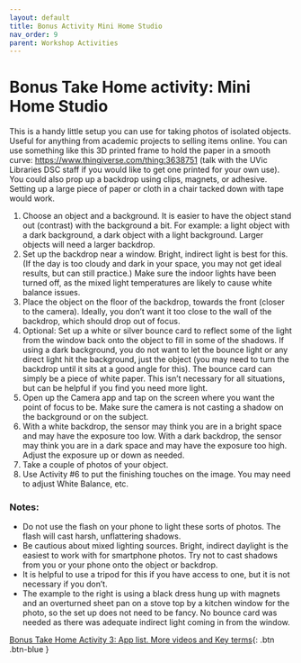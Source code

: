 ```yaml
---
layout: default
title: Bonus Activity Mini Home Studio
nav_order: 9
parent: Workshop Activities
---
```

# Bonus Take Home activity: Mini Home Studio
This is a handy little setup you can use for taking photos of isolated objects. Useful for anything from academic projects to selling items online. You can use something like this 3D printed frame to hold the paper in a smooth curve: https://www.thingiverse.com/thing:3638751 (talk with the UVic Libraries DSC staff if you would like to get one printed for your own use). You could also prop up a backdrop using clips, magnets, or adhesive. Setting up a large piece of paper or cloth in a chair tacked down with tape would work.

1. Choose an object and a background. It is easier to have the object stand out (contrast) with the background a bit. For example: a light object with a dark background, a dark object with a light background. Larger objects will need a larger backdrop. 
2. Set up the backdrop near a window. Bright, indirect light is best for this. (If the day is too cloudy and dark in your space, you may not get ideal results, but can still practice.) Make sure the indoor lights have been turned off, as the mixed light temperatures are likely to cause white balance issues. 
3. Place the object on the floor of the backdrop, towards the front (closer to the camera). Ideally, you don’t want it too close to the wall of the backdrop, which should drop out of focus. 
4. Optional: Set up a white or silver bounce card to reflect some of the light from the window back onto the object to fill in some of the shadows. If using a dark background, you do not want to let the bounce light or any direct light hit the background, just the object (you may need to turn the backdrop until it sits at a good angle for this). The bounce card can simply be a piece of white paper. This isn’t necessary for all situations, but can be helpful if you find you need more light.
5. Open up the Camera app and tap on the screen where you want the point of focus to be. Make sure the camera is not casting a shadow on the background or on the subject.
6. With a white backdrop, the sensor may think you are in a bright space and may have the exposure too low. With a dark backdrop, the sensor may think you are in a dark space and may have the exposure too high. Adjust the exposure up or down as needed. 
7. Take a couple of photos of your object.
8. Use Activity #6 to put the finishing touches on the image. You may need to adjust White Balance, etc.

### Notes: 
- Do not use the flash on your phone to light these sorts of photos. The flash will cast harsh, unflattering shadows.
- Be cautious about mixed lighting sources. Bright, indirect daylight is the easiest to work with for smartphone photos. Try not to cast shadows from you or your phone onto the object or backdrop.
- It is helpful to use a tripod for this if you have access to one, but it is not necessary if you don’t. 
- The example to the right is using a black dress hung up with magnets and an overturned sheet pan on a stove top by a kitchen window for the photo, so the set up does not need to be fancy. No bounce card was needed as there was adequate indirect light coming in from the window. 

[Bonus Take Home Activity 3: App list. More videos and Key terms](more.html){: .btn .btn-blue }
